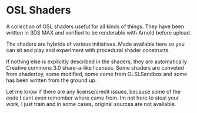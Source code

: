 # OSL Shaders
A collection of OSL shaders useful for all kinds of things.
They have been written in 3DS MAX and verified to be renderable with Arnold before upload.

The shaders are hybrids of various initiatives.
Made available here so you can sit and play and experiment with procedural shader constructs.

If nothing else is explicitly described in the shaders, they are automatically Creative commons 3.0 share-a-like licenses.
Some shaders are conveted from shadertoy, some modified, some come from GLSLSandbox and some has been written from the ground up.

Let me know if there are any license/credit issues, because some of the code I cant even remember where came from.
Im not here to steal your work, I just train and in some cases, original sources are not available.
